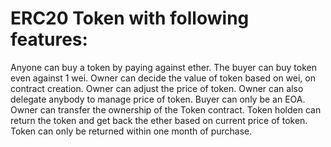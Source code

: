 # ERC20 Token with following features:
Anyone can buy a token by paying against ether. The buyer can buy token even against 1 wei.
Owner can decide the value of token based on wei, on contract creation.
Owner can adjust the price of token. Owner can also delegate anybody to manage price of token.
Buyer can only be an EOA.
Owner can transfer the ownership of the Token contract.
Token holden can return the token and get back the ether based on current price of token. Token can only be returned within one month of purchase.
